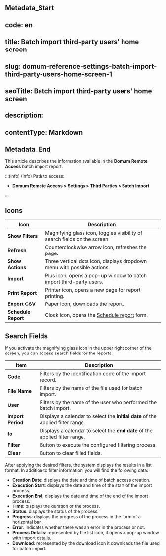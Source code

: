 ## Metadata_Start 
## code: en
## title: Batch import third-party users' home screen 
## slug: domum-reference-settings-batch-import-third-party-users-home-screen-1 
## seoTitle: Batch import third-party users' home screen 
## description:  
## contentType: Markdown 
## Metadata_End
This article describes the information available in the **Domum Remote Access** batch import report.

:::(info) (Info)
Path to access:

* **Domum Remote Access > Settings > Third Parties > Batch Import**

:::

## Icons

| Icon             | Description                                          |
|------------------|------------------------------------------------------|
| **Show Filters**     | Magnifying glass icon, toggles visibility of search fields on the screen. |
| **Refresh**          | Counterclockwise arrow icon, refreshes the page.      |
| **Show Actions**    | Three vertical dots icon, displays dropdown menu with possible actions. |
|**Import**         | Plus icon, opens a pop-up window to batch import third-party users. |
| **Print Report**   | Printer icon, opens a new page for report printing.   |
| **Export CSV**     | Paper icon, downloads the report.                     |
| **Schedule Report**  | Clock icon, opens the [Schedule report](/v3-32/docs/general-information-how-to-issue-download-and-schedule-device-reports) form.            |

## Search Fields

If you activate the magnifying glass icon in the upper right corner of the screen, you can access search fields for the reports.

| Item           | Description                                               |
|----------------|-----------------------------------------------------------|
| **Code**           | Filters by the identification code of the import record.  |
| **File Name**     | Filters by the name of the file used for batch import.    |
| **User**           | Filters by the name of the user who performed the batch import. |
| **Import Period**  | Displays a calendar to select the **initial date** of the applied filter range. |
| **to**             | Displays a calendar to select the **end date** of the applied filter range. |
| **Filter**         | Button to execute the configured filtering process.       |
| **Clear**          | Button to clear filled fields.                             |

After applying the desired filters, the system displays the results in a list format. In addition to filter information, you will find the following data:

* **Creation Date**: displays the date and time of batch access creation.
* **Execution Start**: displays the date and time of the start of the import process.
* **Execution End**: displays the date and time of the end of the import process.
* **Time**: displays the duration of the process.
* **Status**: displays the status of the process. 
* **Progress**: displays the progress of the process in the form of a horizontal bar.
* **Error**: indicates whether there was an error in the process or not.
* **Process Details**: represented by the list icon, it opens a pop-up window with import details.
* **Download**: represented by the download icon it downloads the file used for batch import.

